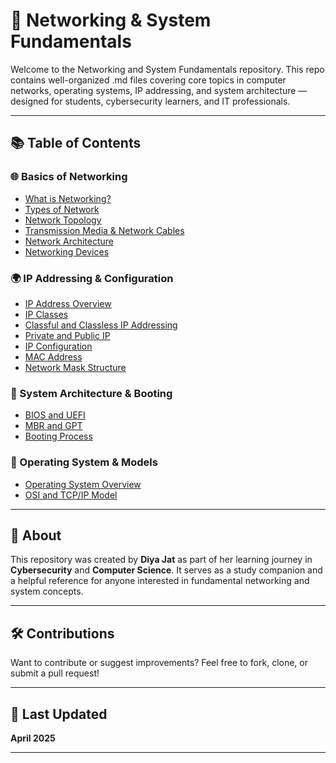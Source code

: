 # 📘 Networking & System Fundamentals

Welcome to the Networking and System Fundamentals repository. This repo contains well-organized .md files covering core topics in computer networks, operating systems, IP addressing, and system architecture — designed for students, cybersecurity learners, and IT professionals.

---

## 📚 Table of Contents

### 🌐 Basics of Networking
- [What is Networking?](Basics-of-Networking/What-is-networks-overview.md)
- [Types of Network](Basics-of-Networking/Types-of-Network.md)
- [Network Topology](Basics-of-Networking/Network-Topology.md)
- [Transmission Media & Network Cables](Basics-of-Networking/Transmission-Media-and-Network-Cables.md)
- [Network Architecture](Basics-of-Networking/Network-Architecture.md)
- [Networking Devices](Basics-of-Networking/Networking-Devices.md)

### 🌍 IP Addressing & Configuration
- [IP Address Overview](IP-Addressing-and-Configuration/IPAddress-overview.md)
- [IP Classes](IP-Addressing-and-Configuration/IP-Classes.md)
- [Classful and Classless IP Addressing](IP-Addressing-and-Configuration/Classfull-and-Classless.md)
- [Private and Public IP](IP-Addressing-and-Configuration/Private-and-Public-IP.md)
- [IP Configuration](IP-Addressing-and-Configuration/IP-Configuration.md)
- [MAC Address](IP-Addressing-and-Configuration/MAC-Address.md)
- [Network Mask Structure](IP-Addressing-and-Configuration/Network-Mask-Structure.md)

### 💾 System Architecture & Booting
- [BIOS and UEFI](System-Architecture-and-Booting/BIOS-and-UEFI.md)
- [MBR and GPT](System-Architecture-and-Booting/MBR-and-GPT.md)
- [Booting Process](System-Architecture-and-Booting/Booting-Process.md)

### 🧠 Operating System & Models
- [Operating System Overview](OS-and-Models/Operating-System.md)
- [OSI and TCP/IP Model](OS-and-Models/OSI-and-TCP-Model.md)

---

## 📎 About

This repository was created by **Diya Jat** as part of her learning journey in **Cybersecurity** and **Computer Science**. It serves as a study companion and a helpful reference for anyone interested in fundamental networking and system concepts.

---

## 🛠️ Contributions

Want to contribute or suggest improvements? Feel free to fork, clone, or submit a pull request!

---

## 📅 Last Updated

**April 2025**

---
